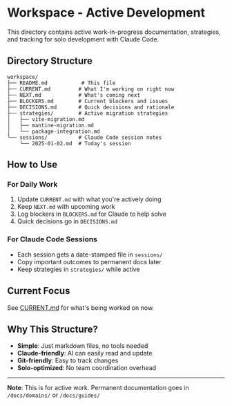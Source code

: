 # Workspace - Active Development

This directory contains active work-in-progress documentation, strategies, and tracking for solo development with Claude Code.

## Directory Structure

```
workspace/
├── README.md           # This file
├── CURRENT.md         # What I'm working on right now
├── NEXT.md            # What's coming next
├── BLOCKERS.md        # Current blockers and issues
├── DECISIONS.md       # Quick decisions and rationale
├── strategies/        # Active migration strategies
│   ├── vite-migration.md
│   ├── mantine-migration.md
│   └── package-integration.md
└── sessions/          # Claude Code session notes
    └── 2025-01-02.md  # Today's session
```

## How to Use

### For Daily Work

1. Update `CURRENT.md` with what you're actively doing
2. Keep `NEXT.md` with upcoming work
3. Log blockers in `BLOCKERS.md` for Claude to help solve
4. Quick decisions go in `DECISIONS.md`

### For Claude Code Sessions

- Each session gets a date-stamped file in `sessions/`
- Copy important outcomes to permanent docs later
- Keep strategies in `strategies/` while active

## Current Focus

See [CURRENT.md](./CURRENT.md) for what's being worked on now.

## Why This Structure?

- **Simple**: Just markdown files, no tools needed
- **Claude-friendly**: AI can easily read and update
- **Git-friendly**: Easy to track changes
- **Solo-optimized**: No team coordination overhead

---

**Note**: This is for active work. Permanent documentation goes in `/docs/domains/` or `/docs/guides/`
